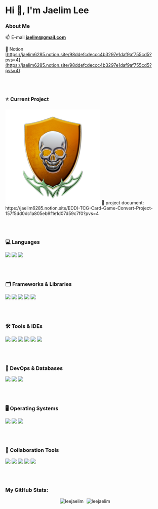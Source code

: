 <h1 align="left">  Hi 👋, I'm Jaelim Lee</h1>


### About Me
📫 E-mail **jaelim@gmail.com**
  
📄 Notion [https://jaelim6285.notion.site/98ddefcdeccc4b3297e1daf9af755cd5?pvs=4](https://jaelim6285.notion.site/98ddefcdeccc4b3297e1daf9af755cd5?pvs=4)

<p align="left">
  <br><br>
</p>

<h3 align="left"> ⭐️ Current Project</h3>
<img src="https://github.com/Leejaelim/Leejaelim/blob/main/game%20logo%20icon.png" alt="your-image" width="300" height="300"/>
🔗 project document: https://jaelim6285.notion.site/EDDI-TCG-Card-Game-Convert-Project-157f5dd0dc1a805eb9f1e1d07d59c7f0?pvs=4
 
<p align="left">
  <br><br>
</p>

<h3 align="left"> 💻 Languages</h3>
<div align="left">
  <img src="https://img.shields.io/badge/typescript-3178C6.svg?style=for-the-badge&logo=typescript&logoColor=white" /> 
  <img src="https://img.shields.io/badge/python-3776AB.svg?style=for-the-badge&logo=python&logoColor=yellow" /> 
  <img src="https://img.shields.io/badge/c++-00599C.svg?style=for-the-badge&logo=cplusplus&logoColor=white" /> 
</div>

<p align="left">
  <br><br>
</p>

<h3 align="left"> 🗂️ Frameworks & Libraries</h3>
<div align="left">
  <img src="https://img.shields.io/badge/opengl-5586A4.svg?style=for-the-badge&logo=opengl&logoColor=white" /> 
  <img src="https://img.shields.io/badge/opencv-5C3EE8.svg?style=for-the-badge&logo=opencv&logoColor=white" /> 
  <img src="https://img.shields.io/badge/node.js-5FA04E.svg?style=for-the-badge&logo=nodedotjs&logoColor=white" /> 
  <img src="https://img.shields.io/badge/numpy-013243.svg?style=for-the-badge&logo=numpy&logoColor=white" /> 
  <img src="https://img.shields.io/badge/pandas-150458.svg?style=for-the-badge&logo=pandas&logoColor=white" /> 
</div>

<p align="left">
  <br><br>
</p>

<h3 align="left"> 🛠️ Tools & IDEs</h3>
<div align="left">
  <img src="https://img.shields.io/badge/IntelliJ IDEA-000000.svg?style=for-the-badge&logo=intellijidea&logoColor=white" /> 
  <img src="https://img.shields.io/badge/pycharm-000000.svg?style=for-the-badge&logo=pycharm&logoColor=white" /> 
  <img src="https://img.shields.io/badge/vscode-2F80ED.svg?style=for-the-badge" /> 
  <img src="https://img.shields.io/badge/Jupyter Notebook-F37626.svg?style=for-the-badge&logo=jupyter&logoColor=white" /> 
  <img src="https://img.shields.io/badge/google colab-F9AB00.svg?style=for-the-badge&logo=googlecolab&logoColor=white" /> 
  <img src="https://img.shields.io/badge/CLion-000000.svg?style=for-the-badge&logo=clion&logoColor=white" /> 
</div>

<p align="left">
  <br><br>
</p>

<h3 align="left"> 🔧 DevOps & Databases</h3>
<div align="left">
  <img src="https://img.shields.io/badge/MySQL-4479A1.svg?style=for-the-badge&logo=mysql&logoColor=white" /> 
  <img src="https://img.shields.io/badge/Docker-2496ED.svg?style=for-the-badge&logo=docker&logoColor=white" /> 
  <img src="https://img.shields.io/badge/Redis-FF4438.svg?style=for-the-badge&logo=redis&logoColor=white" /> 
</div>

<p align="left">
  <br><br>
</p>

<h3 align="left"> 🖥️ Operating Systems </h3>
<div align="left">
  <img src="https://img.shields.io/badge/Linux-FCC624.svg?style=for-the-badge&logo=linux&logoColor=white" /> 
  <img src="https://img.shields.io/badge/Ubuntu-E95420.svg?style=for-the-badge&logo=ubuntu&logoColor=white" /> 
  <img src="https://img.shields.io/badge/mac Os-000000.svg?style=for-the-badge&logo=macos&logoColor=white" /> 
</div>

<p align="left">
  <br><br>
</p>

<h3 align="left"> 🤝 Collaboration Tools </h3>
<div align="left">
  <img src="https://img.shields.io/badge/GitHub-181717.svg?style=for-the-badge&logo=github&logoColor=white" /> 
  <img src="https://img.shields.io/badge/Notion-000000.svg?style=for-the-badge&logo=notion&logoColor=white" /> 
  <img src="https://img.shields.io/badge/Slack-4A154B.svg?style=for-the-badge&logo=slack&logoColor=white" /> 
  <img src="https://img.shields.io/badge/Git-F05032.svg?style=for-the-badge&logo=git&logoColor=white" /> 
  <img src="https://img.shields.io/badge/GitKraken-179287.svg?style=for-the-badge&logo=gitkraken&logoColor=white" /> 
</div>

<p align="left">
  <br><br>
</p>

<h3 align="left"> My GitHub Stats:</h3>
<div style="display: flex; justify-content: center; gap: 10px;">
    <img src="https://github-readme-stats.vercel.app/api?username=leejaelim&show_icons=true&theme=transparent&locale=en&hide_border=true" alt="leejaelim" />
    <img src="https://github-readme-streak-stats.herokuapp.com/?user=leejaelim&theme=transparent&hide_border=true" alt="leejaelim" />
</div>
